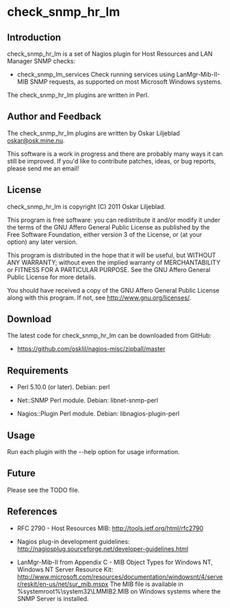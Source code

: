 check_snmp_hr_lm
================

Introduction
------------

check_snmp_hr_lm is a set of Nagios plugin for Host Resources and LAN
Manager SNMP checks:

 * check_snmp_lm_services
   Check running services using LanMgr-Mib-II-MIB SNMP requests, as
   supported on most Microsoft Windows systems.

The check_snmp_hr_lm plugins are written in Perl.

Author and Feedback
-------------------

The check_snmp_hr_lm plugins are written by Oskar Liljeblad <oskar@osk.mine.nu>.

This software is a work in progress and there are probably many ways it can
still be improved. If you'd like to contribute patches, ideas, or bug
reports, please send me an email!

License
-------

check_snmp_hr_lm is copyright (C) 2011 Oskar Liljeblad.

This program is free software: you can redistribute it and/or modify
it under the terms of the GNU Affero General Public License as
published by the Free Software Foundation, either version 3 of the
License, or (at your option) any later version.

This program is distributed in the hope that it will be useful,
but WITHOUT ANY WARRANTY; without even the implied warranty of
MERCHANTABILITY or FITNESS FOR A PARTICULAR PURPOSE.  See the
GNU Affero General Public License for more details.

You should have received a copy of the GNU Affero General Public License
along with this program.  If not, see <http://www.gnu.org/licenses/>.

Download
--------

The latest code for check_snmp_hr_lm can be downloaded from GitHub:

 * <https://github.com/osklil/nagios-misc/zipball/master>

Requirements
------------

 * Perl 5.10.0 (or later).
   Debian: perl

 * Net::SNMP Perl module.
   Debian: libnet-snmp-perl

 * Nagios::Plugin Perl module.
   Debian: libnagios-plugin-perl

Usage
-----

Run each plugin with the --help option for usage information.

Future
------

Please see the TODO file.

References
----------

 * RFC 2790 - Host Resources MIB:
   <http://tools.ietf.org/html/rfc2790>

 * Nagios plug-in development guidelines:
   <http://nagiosplug.sourceforge.net/developer-guidelines.html>

 * LanMgr-Mib-II from Appendix C - MIB Object Types for Windows NT, Windows NT Server Resource Kit:
   <http://www.microsoft.com/resources/documentation/windowsnt/4/server/reskit/en-us/net/sur_mib.mspx>
   The MIB file is available in %systemroot%\system32\LMMIB2.MIB on Windows systems where the SNMP
   Server is installed.
